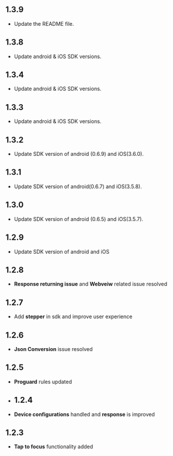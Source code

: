 ## 1.3.9
* Update the README file.

## 1.3.8
* Update android & iOS SDK versions.

## 1.3.4
* Update android & iOS SDK versions.

## 1.3.3
* Update android & iOS SDK versions.

## 1.3.2
* Update SDK version of android (0.6.9) and iOS(3.6.0).

## 1.3.1
* Update SDK version of android(0.6.7) and iOS(3.5.8).

## 1.3.0
* Update SDK version of android (0.6.5) and iOS(3.5.7).


## 1.2.9
* Update SDK version of android and iOS


## 1.2.8
* **Response returning issue** and **Webveiw** related issue resolved

## 1.2.7
* Add **stepper** in sdk and improve user experience

## 1.2.6
* **Json Conversion** issue resolved

## 1.2.5
* **Proguard** rules updated

* ## 1.2.4
* **Device configurations** handled and **response** is improved

## 1.2.3
* **Tap to focus** functionality added